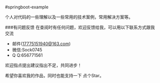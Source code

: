#springboot-example

个人对代码的一些理解以及一些常用的技术案例，常用解决方案等。



###有问题反馈
在查阅时有任何问题，欢迎反馈给我，可以用以下联系方式跟我交流

* 邮件(17775151940@163.com)
* 微信:Sock0745
*  Q Q:656771561


欢迎指点提出建议指出不足，共同进步！

希望你喜欢我的作品，同时也能支持一下 点个Star。
